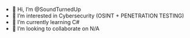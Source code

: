 - 👋 Hi, I’m @SoundTurnedUp
- 👀 I’m interested in Cybersecurity (OSINT + PENETRATION TESTING)
- 🌱 I’m currently learning C#
- 💞️ I’m looking to collaborate on N/A
